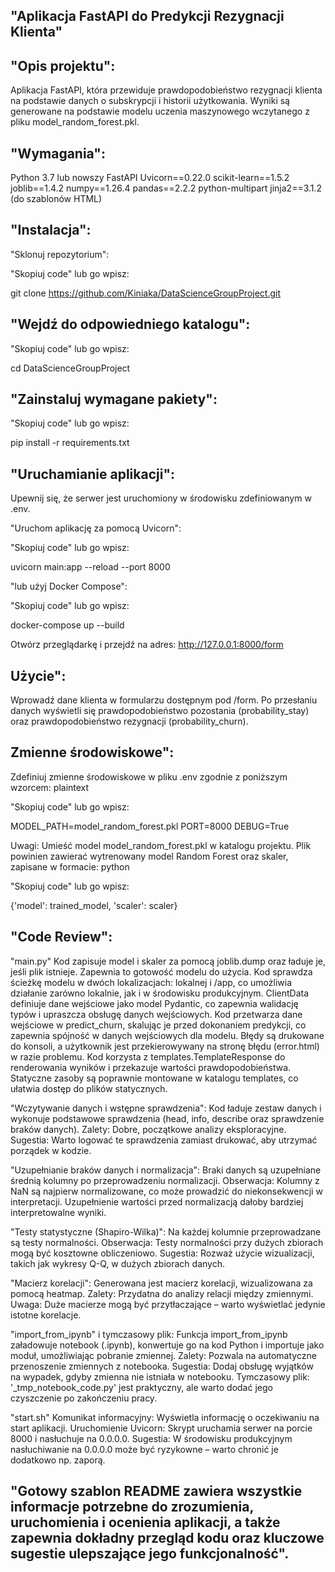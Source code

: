 ## "Aplikacja FastAPI do Predykcji Rezygnacji Klienta"

## "Opis projektu":
Aplikacja FastAPI, która przewiduje prawdopodobieństwo rezygnacji klienta na podstawie danych o subskrypcji i historii użytkowania. Wyniki są generowane na podstawie modelu uczenia maszynowego wczytanego z pliku model_random_forest.pkl.

## "Wymagania":

Python 3.7 lub nowszy
FastAPI
Uvicorn==0.22.0
scikit-learn==1.5.2
joblib==1.4.2
numpy==1.26.4
pandas==2.2.2
python-multipart
jinja2==3.1.2 (do szablonów HTML)

## "Instalacja":
"Sklonuj repozytorium":

"Skopiuj code" lub go wpisz:

git clone https://github.com/Kiniaka/DataScienceGroupProject.git

## "Wejdź do odpowiedniego katalogu":

"Skopiuj code" lub go wpisz:

cd DataScienceGroupProject

## "Zainstaluj wymagane pakiety":

"Skopiuj code" lub go wpisz:

pip install -r requirements.txt

## "Uruchamianie aplikacji":
Upewnij się, że serwer jest uruchomiony w środowisku zdefiniowanym w .env.

"Uruchom aplikację za pomocą Uvicorn":

"Skopiuj code" lub go wpisz:

uvicorn main:app --reload --port 8000

"lub użyj Docker Compose":

"Skopiuj code" lub go wpisz:

docker-compose up --build

Otwórz przeglądarkę i przejdź na adres: http://127.0.0.1:8000/form

## Użycie":

Wprowadź dane klienta w formularzu dostępnym pod /form.
Po przesłaniu danych wyświetli się prawdopodobieństwo pozostania (probability_stay) oraz prawdopodobieństwo rezygnacji (probability_churn).

## Zmienne środowiskowe":

Zdefiniuj zmienne środowiskowe w pliku .env zgodnie z poniższym wzorcem:
plaintext

"Skopiuj code" lub go wpisz:

MODEL_PATH=model_random_forest.pkl
PORT=8000
DEBUG=True

Uwagi: Umieść model model_random_forest.pkl w katalogu projektu. Plik powinien zawierać wytrenowany model Random Forest oraz skaler, zapisane w formacie:
python

"Skopiuj code" lub go wpisz:

{'model': trained_model, 'scaler': scaler}

## "Code Review":

"main.py"
Kod zapisuje model i skaler za pomocą joblib.dump oraz ładuje je, jeśli plik istnieje. Zapewnia to gotowość modelu do użycia.
Kod sprawdza ścieżkę modelu w dwóch lokalizacjach: lokalnej i /app, co umożliwia działanie zarówno lokalnie, jak i w środowisku produkcyjnym.
ClientData definiuje dane wejściowe jako model Pydantic, co zapewnia walidację typów i upraszcza obsługę danych wejściowych.
Kod przetwarza dane wejściowe w predict_churn, skalując je przed dokonaniem predykcji, co zapewnia spójność w danych wejściowych dla modelu.
Błędy są drukowane do konsoli, a użytkownik jest przekierowywany na stronę błędu (error.html) w razie problemu.
Kod korzysta z templates.TemplateResponse do renderowania wyników i przekazuje wartości prawdopodobieństwa.
Statyczne zasoby są poprawnie montowane w katalogu templates, co ułatwia dostęp do plików statycznych.

"Wczytywanie danych i wstępne sprawdzenia":
Kod ładuje zestaw danych i wykonuje podstawowe sprawdzenia (head, info, describe oraz sprawdzenie braków danych).
Zalety: Dobre, początkowe analizy eksploracyjne.
Sugestia: Warto logować te sprawdzenia zamiast drukować, aby utrzymać porządek w kodzie.

"Uzupełnianie braków danych i normalizacja":
Braki danych są uzupełniane średnią kolumny po przeprowadzeniu normalizacji.
Obserwacja: Kolumny z NaN są najpierw normalizowane, co może prowadzić do niekonsekwencji w interpretacji. Uzupełnienie wartości przed normalizacją dałoby bardziej interpretowalne wyniki.

"Testy statystyczne (Shapiro-Wilka)":
Na każdej kolumnie przeprowadzane są testy normalności.
Obserwacja: Testy normalności przy dużych zbiorach mogą być kosztowne obliczeniowo.
Sugestia: Rozważ użycie wizualizacji, takich jak wykresy Q-Q, w dużych zbiorach danych.

"Macierz korelacji":
Generowana jest macierz korelacji, wizualizowana za pomocą heatmap.
Zalety: Przydatna do analizy relacji między zmiennymi.
Uwaga: Duże macierze mogą być przytłaczające – warto wyświetlać jedynie istotne korelacje.

"import_from_ipynb" i tymczasowy plik:
Funkcja import_from_ipynb załadowuje notebook (.ipynb), konwertuje go na kod Python i importuje jako moduł, umożliwiając pobranie zmiennej.
Zalety: Pozwala na automatyczne przenoszenie zmiennych z notebooka.
Sugestia: Dodaj obsługę wyjątków na wypadek, gdyby zmienna nie istniała w notebooku.
Tymczasowy plik: '_tmp_notebook_code.py' jest praktyczny, ale warto dodać jego czyszczenie po zakończeniu pracy.

"start.sh"
Komunikat informacyjny: Wyświetla informację o oczekiwaniu na start aplikacji.
Uruchomienie Uvicorn: Skrypt uruchamia serwer na porcie 8000 i nasłuchuje na 0.0.0.0.
Sugestia: W środowisku produkcyjnym nasłuchiwanie na 0.0.0.0 może być ryzykowne – warto chronić je dodatkowo np. zaporą.

## "Gotowy szablon README zawiera wszystkie informacje potrzebne do zrozumienia, uruchomienia i ocenienia aplikacji, a także zapewnia dokładny przegląd kodu oraz kluczowe sugestie ulepszające jego funkcjonalność".
